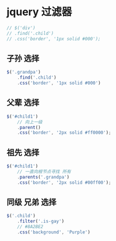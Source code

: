# jquery 过滤器

```js
// $('div')
// .find('.child')
// .css('border', '1px solid #000');
```

## 子孙 选择

```js
$('.grandpa')
    .find('.child')
    .css('border', '1px solid #000')
```

## 父辈 选择

```js
$('#child1')
    // 向上一级
    .parent()
    .css('border', '2px solid #ff0000');
```

## 祖先 选择

```js
$('#child1')
    // 一直向根节点寻找 所有
    .parents('.grandpa')
    .css('border', '2px solid #00ff00');
```

## 同级 兄弟 选择

```js
$('.child')
    .filter('.is-gay')
    // #8A2BE2
    .css('background', 'Purple')
```
